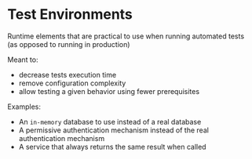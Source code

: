 # Test Environments
Runtime elements that are practical to use when running automated tests (as opposed to running in production)

Meant to:
* decrease tests execution time
* remove configuration complexity
* allow testing a given behavior using fewer prerequisites

Examples:
* An `in-memory` database to use instead of a real database
* A permissive authentication mechanism instead of the real authentication mechanism
* A service that always returns the same result when called
